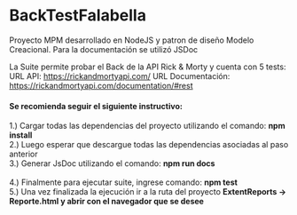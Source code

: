 # <h1>BackTestFalabella</h1>

Proyecto MPM desarrollado en NodeJS y patron de diseño Modelo Creacional. Para la documentación se utilizó JSDoc

La Suite permite probar el Back de la API Rick & Morty y cuenta con 5 tests:
URL API: https://rickandmortyapi.com/
URL Documentación: https://rickandmortyapi.com/documentation/#rest

<h4>Se recomienda seguir el siguiente instructivo: </h4>

1.) Cargar todas las dependencias del proyecto utilizando el comando: <strong> npm install</strong>  <br>
2.) Luego esperar que descargue todas las dependencias asociadas al paso anterior<br>
3.) Generar JsDoc utilizando el comando:  <strong> npm run docs</strong>  <br>  
4.) Finalmente para ejecutar suite, ingrese comando: <strong> npm test </strong><br>
5.) Una vez finalizada la ejecución ir a la ruta del proyecto <strong> ExtentReports -> Reporte.html y abrir con el navegador que se desee </strong> <br>

